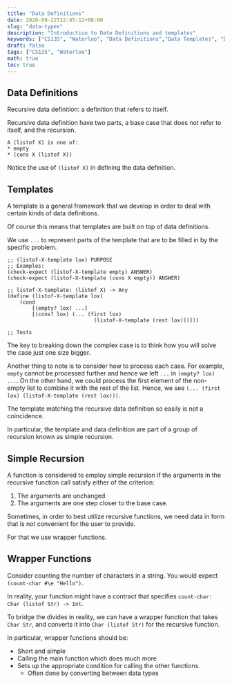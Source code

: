 ```yaml
---
title: "Data Definitions"
date: 2020-09-22T22:45:12+08:00
slug: "data-types"
description: "Introduction to Date Definitions and templates"
keywords: ["CS135", "Waterloo", "Data Definitions","Data Templates", "DrRacket"]
draft: false
tags: ["CS135", "Waterloo"]
math: true
toc: true
---
```


## Data Definitions

Recursive data definition: a definition that refers to itself.

Recursive data definition have two parts, a base case that does not refer to itself, and the recursion.

```racket
A (listof X) is one of:
* empty
* (cons X (listof X))
```

Notice the use of `(listof X)` in defining the data definition.

## Templates

A template is a general framework that we develop in order to deal with certain kinds of data definitions.

Of course this means that templates are built on top of data definitions.

We use `...` to represent parts of the template that are to be filled in by the specific problem.

```racket
;; (listof-X-template lox) PURPOSE
;; Examples:
(check-expect (listof-X-template empty) ANSWER)
(check-expect (listof-X-template (cons X empty)) ANSWER)

;; listof-X-template: (listof X) -> Any
(define (listof-X-template lox)
    (cond
        [(empty? lox) ...]
        [(cons? lox) (... (first lox)
                            (listof-X-template (rest lox)))]))

;; Tests
```

The key to breaking down the complex case is to think how you will solve the case just one size bigger.

Another thing to note is to consider how to process each case. For example, `empty` cannot be processed further and hence we left `...` in `(empty? lox) ...`. On the other hand, we could process the first element of the non-empty list to combine it with the rest of the list. Hence, we see `(... (first lox) (listof-X-template (rest lox)))`.

The template matching the recursive data definition so easily is not a coincidence.

In particular, the template and data definition are part of a group of recursion known as simple recursion.

## Simple Recursion

A function is considered to employ simple recursion if the arguments in the recursive function call satisfy either of the criterion:

1. The arguments are unchanged.
2. The arguments are one step closer to the base case.

Sometimes, in order to best utilize recursive functions, we need data in form that is not convenient for the user to provide.

For that we use wrapper functions.

## Wrapper Functions

Consider counting the number of characters in a string. You would expect `(count-char #\e "Hello")`.

In reality, your function might have a contract that specifies `count-char: Char (listof Str) -> Int`.

To bridge the divides in reality, we can have a wrapper function that takes `Char Str`, and converts it into `Char (listof Str)` for the recursive function.

In particular, wrapper functions should be:

* Short and simple
* Calling the main function which does much more
* Sets up the appropriate condition for calling the other functions.
  * Often done by converting between data types
